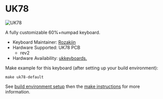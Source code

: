 # UK78

![UK78](https://imgur.com/6pUQkKP.jpg)

A fully customizable 60%+numpad keyboard.

* Keyboard Maintainer: [Rozakiin](https://github.com/rozakiin)
* Hardware Supported: UK78 PCB
  * rev2 
* Hardware Availability: [ukkeyboards.](http://ukkeyboards.bigcartel.com/)

Make example for this keyboard (after setting up your build environment):

    make uk78-default

See [build environment setup](https://docs.qmk.fm/build_environment_setup.html) then the [make instructions](https://docs.qmk.fm/make_instructions.html) for more information.